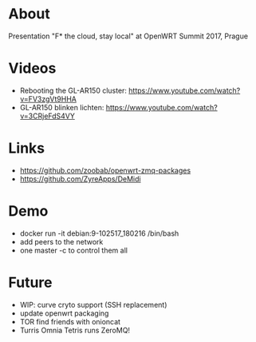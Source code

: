 About
=====

Presentation "F* the cloud, stay local" at OpenWRT Summit 2017, Prague

Videos
======

* Rebooting the GL-AR150 cluster: https://www.youtube.com/watch?v=FV3zgVt9HHA
* GL-AR150 blinken lichten: https://www.youtube.com/watch?v=3CRjeFdS4VY

Links
=====

* https://github.com/zoobab/openwrt-zmq-packages
* https://github.com/ZyreApps/DeMidi

Demo
====

* docker run -it debian:9-102517_180216 /bin/bash
* add peers to the network
* one master -c to control them all

Future
======

* WIP: curve cryto support (SSH replacement)
* update openwrt packaging
* TOR find friends with onioncat
* Turris Omnia Tetris runs ZeroMQ!
